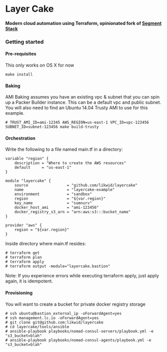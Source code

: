 # Layer Cake

#### Modern cloud automation using Terraform, opinionated fork of [Segment Stack](https://github.com/segmentio/stack)

### Getting started

#### Pre-requisites

This only works on OS X for now

```
make install
```

#### Baking

AMI Baking assumes you have an existing vpc & subnet that you can spin up a Packer Builder instance. This can be a default vpc and public subnet.
You will also need to find an Ubuntu 14.04 Trusty AMI to use for this example.

```
# TRUST_AMI_ID=ami-12345 AWS_REGION=us-east-1 VPC_ID=vpc-123456 SUBNET_ID=subnet-123456 make build-trusty
```

#### Orchestration

Write the following to a file named main.tf in a directory:

```
variable "region" {
    description = "Where to create the AWS resources"
    default     = "us-east-1"
}

module "layercake" {
    source                 = "github.com/likwid/layercake"
    name                   = "layercake-example"
    environment            = "sandbox"
    region                 = "${var.region}"
    key_name               = "sumnurv"
    docker_host_ami        = "ami-123456"
    docker_registry_s3_arn = "arn:aws:s3:::bucket_name"
}

provider "aws" {
    region = "${var.region}"
}
```

Inside directory where main.tf resides:

```
# terraform get
# terraform plan
# terraform apply
# terraform output -module="layercake.bastion"
```

Note: If you experience errors while executing terraform apply, just apply again, it is idempotent.

#### Provisioning

You will want to create a bucket for private docker registry storage

```
# ssh ubuntu@bastion_external_ip -oForwardAgent=yes
# ssh management.lc.io -oForwardAgent=yes
# git clone git@github.com:likwid/layercake
# cd layercake/tools/ansible
# ansible-playbook playbooks/nomad-consul-servers/playbook.yml -e "s3_bucket=blah"
# ansible-playbook playbooks/nomad-consul-agents/playbook.yml -e "s3_bucket=blah"
```
